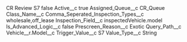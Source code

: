 <?xml version="1.0" encoding="UTF-8"?>
<CustomMetadata xmlns="http://soap.sforce.com/2006/04/metadata" xmlns:xsi="http://www.w3.org/2001/XMLSchema-instance" xmlns:xsd="http://www.w3.org/2001/XMLSchema">
    <label>CR Review S7</label>
    <protected>false</protected>
    <values>
        <field>Active__c</field>
        <value xsi:type="xsd:boolean">true</value>
    </values>
    <values>
        <field>Assigned_Queue__c</field>
        <value xsi:type="xsd:string">CR_Queue</value>
    </values>
    <values>
        <field>Class_Name__c</field>
        <value xsi:nil="true"/>
    </values>
    <values>
        <field>Comma_Seperated_Inspection_Types__c</field>
        <value xsi:type="xsd:string">wholesale,off_lease</value>
    </values>
    <values>
        <field>Inspection_Field__c</field>
        <value xsi:type="xsd:string">inspectedVehicle.model</value>
    </values>
    <values>
        <field>Is_Advanced_Logic__c</field>
        <value xsi:type="xsd:boolean">false</value>
    </values>
    <values>
        <field>Prescreen_Reason__c</field>
        <value xsi:type="xsd:string">Exotic</value>
    </values>
    <values>
        <field>Query_Path__c</field>
        <value xsi:type="xsd:string">Vehicle__r.Model__c</value>
    </values>
    <values>
        <field>Trigger_Value__c</field>
        <value xsi:type="xsd:string">S7</value>
    </values>
    <values>
        <field>Value_Type__c</field>
        <value xsi:type="xsd:string">String</value>
    </values>
</CustomMetadata>

